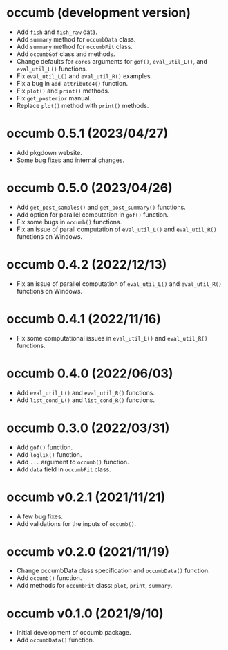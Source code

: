 # occumb (development version)
* Add `fish` and `fish_raw` data.
* Add `summary` method for `occumbData` class.
* Add `summary` method for `occumbFit` class.
* Add `occumbGof` class and methods.
* Change defaults for `cores` arguments for `gof()`, `eval_util_L()`, and `eval_util_L()` functions.
* Fix `eval_util_L()` and `eval_util_R()` examples.
* Fix a bug in `add_attribute4()` function.
* Fix `plot()` and `print()` methods.
* Fix `get_posterior` manual.
* Replace `plot()` method with `print()` methods.

# occumb 0.5.1 (2023/04/27)
* Add pkgdown website.
* Some bug fixes and internal changes.

# occumb 0.5.0 (2023/04/26)
* Add `get_post_samples()` and `get_post_summary()` functions.
* Add option for parallel computation in `gof()` function.
* Fix some bugs in `occumb()` functions.
* Fix an issue of parall computation of `eval_util_L()` and `eval_util_R()` functions on Windows.

# occumb 0.4.2 (2022/12/13)
* Fix an issue of parallel computation of `eval_util_L()` and `eval_util_R()` functions on Windows.

# occumb 0.4.1 (2022/11/16)
* Fix some computational issues in `eval_util_L()` and `eval_util_R()` functions.

# occumb 0.4.0 (2022/06/03)
* Add `eval_util_L()` and `eval_util_R()` functions.
* Add `list_cond_L()` and `list_cond_R()` functions.

# occumb 0.3.0 (2022/03/31)
* Add `gof()` function.
* Add `loglik()` function.
* Add `...` argument to `occumb()` function.
* Add `data` field in `occumbFit` class.

# occumb v0.2.1 (2021/11/21)
* A few bug fixes.
* Add validations for the inputs of `occumb()`.

# occumb v0.2.0 (2021/11/19)
* Change occumbData class specification and `occumbData()` function.
* Add `occumb()` function.
* Add methods for `occumbFit` class: `plot`, `print`, `summary`.

# occumb v0.1.0 (2021/9/10)
* Initial development of occumb package.
* Add `occumbData()` function.

